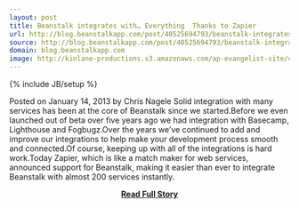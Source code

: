 ```yaml
---
layout: post
title: Beanstalk integrates with… Everything  Thanks to Zapier 
url: http://blog.beanstalkapp.com/post/40525694793/beanstalk-integrates-with-everything-thanks-to
source: http://blog.beanstalkapp.com/post/40525694793/beanstalk-integrates-with-everything-thanks-to
domain: blog.beanstalkapp.com
image: http://kinlane-productions.s3.amazonaws.com/ap-evangelist-site/curated/screenshots/5591_blog_beanstalkapp_com.png
---
```

{% include JB/setup %}<p>Posted on January 14, 2013 by Chris Nagele Solid integration with many services has been at the core of Beanstalk since we started.Before we even launched out of beta over five years ago we had integration with Basecamp, Lighthouse and Fogbugz.Over the years we’ve continued to add and improve our integrations to help make your development process smooth and connected.Of course, keeping up with all of the integrations is hard work.Today Zapier, which is like a match maker for web services, announced support for Beanstalk, making it easier than ever to integrate Beanstalk with almost 200 services instantly.</p>
<center><p><a href="http://blog.beanstalkapp.com/post/40525694793/beanstalk-integrates-with-everything-thanks-to" style='padding:25px; font-sze:18px; font-weight: bold;'>Read Full Story</a></p></center>
